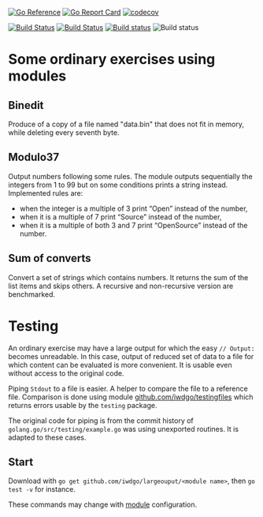[![Go Reference](https://pkg.go.dev/badge/github.com/iwdgo/largeoutput.svg)](https://pkg.go.dev/github.com/iwdgo/largeoutput)
[![Go Report Card](https://goreportcard.com/badge/github.com/iwdgo/largeoutput)](https://goreportcard.com/report/github.com/iwdgo/largeoutput)
[![codecov](https://codecov.io/gh/iwdgo/largeoutput/branch/master/graph/badge.svg)](https://codecov.io/gh/iwdgo/largeoutput)

[![Build Status](https://app.travis-ci.com/iwdgo/largeoutput.svg?branch=master)](https://travis-ci.com/iwdgo/largeoutput)
[![Build Status](https://api.cirrus-ci.com/github/iwdgo/largeoutput.svg)](https://cirrus-ci.com/github/iwdgo/largeoutput)
[![Build status](https://ci.appveyor.com/api/projects/status/eimlas99romrrro0?svg=true)](https://ci.appveyor.com/project/iwdgo/largeoutput)
![Build status](https://github.com/iwdgo/largeoutput/workflows/Go/badge.svg)

# Some ordinary exercises using modules

## Binedit

Produce of a copy of a file named "data.bin" that does not fit in memory, while deleting every seventh byte.

## Modulo37

Output numbers following some rules. The module outputs sequentially the integers from 1 to 99
 but on some conditions prints a string instead. Implemented rules are:   
  - when the integer is a multiple of 3 print “Open” instead of the number,
  - when it is a multiple of 7 print “Source” instead of the number,
  - when it is a multiple of both 3 and 7 print “OpenSource” instead of the number.

## Sum of converts

Convert a set of strings which contains numbers. It returns the sum of the list items and skips others.
A recursive and non-recursive version are benchmarked.

# Testing

An ordinary exercise may have a large output for which the easy `// Output:`
becomes unreadable. In this case, output of reduced set of data to a file for which content
can be evaluated is more convenient. It is usable even without access to the original code.

Piping `Stdout` to a file is easier. A helper to compare the file to a reference file.
Comparison is done using module [github.com/iwdgo/testingfiles](https://github.com/iwdgo/testingfiles) which
returns errors usable by the `testing` package.

The original code for piping is from the commit history of `golang.go/src/testing/example.go` was using
unexported routines. It is adapted to these cases.

## Start

Download with `go get github.com/iwdgo/largeouput/<module name>`,
then `go test -v` for instance.

These commands may change with [module](https://github.com/golang/go/wiki/Modules) configuration.